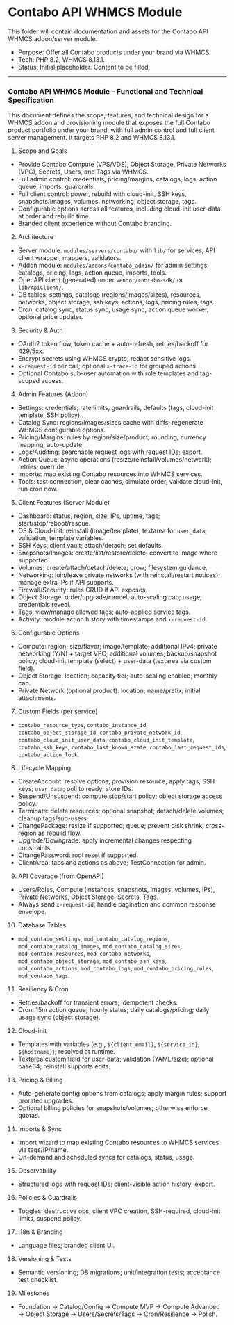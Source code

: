 # Contabo API WHMCS Module

This folder will contain documentation and assets for the Contabo API WHMCS addon/server module.

- Purpose: Offer all Contabo products under your brand via WHMCS.
- Tech: PHP 8.2, WHMCS 8.13.1.
- Status: Initial placeholder. Content to be filled.

---

### Contabo API WHMCS Module – Functional and Technical Specification

This document defines the scope, features, and technical design for a WHMCS addon and provisioning module that exposes the full Contabo product portfolio under your brand, with full admin control and full client server management. It targets PHP 8.2 and WHMCS 8.13.1.

1) Scope and Goals
- Provide Contabo Compute (VPS/VDS), Object Storage, Private Networks (VPC), Secrets, Users, and Tags via WHMCS.
- Full admin control: credentials, pricing/margins, catalogs, logs, action queue, imports, guardrails.
- Full client control: power, rebuild with cloud-init, SSH keys, snapshots/images, volumes, networking, object storage, tags.
- Configurable options across all features, including cloud-init user-data at order and rebuild time.
- Branded client experience without Contabo branding.

2) Architecture
- Server module: `modules/servers/contabo/` with `lib/` for services, API client wrapper, mappers, validators.
- Addon module: `modules/addons/contabo_admin/` for admin settings, catalogs, pricing, logs, action queue, imports, tools.
- OpenAPI client (generated) under `vendor/contabo-sdk/` or `lib/ApiClient/`.
- DB tables: settings, catalogs (regions/images/sizes), resources, networks, object storage, ssh keys, actions, logs, pricing rules, tags.
- Cron: catalog sync, status sync, usage sync, action queue worker, optional price updater.

3) Security & Auth
- OAuth2 token flow, token cache + auto-refresh, retries/backoff for 429/5xx.
- Encrypt secrets using WHMCS crypto; redact sensitive logs.
- `x-request-id` per call; optional `x-trace-id` for grouped actions.
- Optional Contabo sub-user automation with role templates and tag-scoped access.

4) Admin Features (Addon)
- Settings: credentials, rate limits, guardrails, defaults (tags, cloud-init template, SSH policy).
- Catalog Sync: regions/images/sizes cache with diffs; regenerate WHMCS configurable options.
- Pricing/Margins: rules by region/size/product; rounding; currency mapping; auto-update.
- Logs/Auditing: searchable request logs with request IDs; export.
- Action Queue: async operations (resize/reinstall/volumes/network); retries; override.
- Imports: map existing Contabo resources into WHMCS services.
- Tools: test connection, clear caches, simulate order, validate cloud-init, run cron now.

5) Client Features (Server Module)
- Dashboard: status, region, size, IPs, uptime, tags; start/stop/reboot/rescue.
- OS & Cloud-init: reinstall (image/template), textarea for `user_data`, validation, template variables.
- SSH Keys: client vault; attach/detach; set defaults.
- Snapshots/Images: create/list/restore/delete; convert to image where supported.
- Volumes: create/attach/detach/delete; grow; filesystem guidance.
- Networking: join/leave private networks (with reinstall/restart notices); manage extra IPs if API supports.
- Firewall/Security: rules CRUD if API exposes.
- Object Storage: order/upgrade/cancel; auto-scaling cap; usage; credentials reveal.
- Tags: view/manage allowed tags; auto-applied service tags.
- Activity: module action history with timestamps and `x-request-id`.

6) Configurable Options
- Compute: region; size/flavor; image/template; additional IPv4; private networking (Y/N) + target VPC; additional volumes; backup/snapshot policy; cloud-init template (select) + user-data (textarea via custom field).
- Object Storage: location; capacity tier; auto-scaling enabled; monthly cap.
- Private Network (optional product): location; name/prefix; initial attachments.

7) Custom Fields (per service)
- `contabo_resource_type`, `contabo_instance_id`, `contabo_object_storage_id`, `contabo_private_network_id`,
  `contabo_cloud_init_user_data`, `contabo_cloud_init_template`, `contabo_ssh_keys`,
  `contabo_last_known_state`, `contabo_last_request_ids`, `contabo_action_lock`.

8) Lifecycle Mapping
- CreateAccount: resolve options; provision resource; apply tags; SSH keys; `user_data`; poll to ready; store IDs.
- Suspend/Unsuspend: compute stop/start policy; object storage access policy.
- Terminate: delete resources; optional snapshot; detach/delete volumes; cleanup tags/sub-users.
- ChangePackage: resize if supported; queue; prevent disk shrink; cross-region as rebuild flow.
- Upgrade/Downgrade: apply incremental changes respecting constraints.
- ChangePassword: root reset if supported.
- ClientArea: tabs and actions as above; TestConnection for admin.

9) API Coverage (from OpenAPI)
- Users/Roles, Compute (instances, snapshots, images, volumes, IPs), Private Networks, Object Storage, Secrets, Tags.
- Always send `x-request-id`; handle pagination and common response envelope.

10) Database Tables
- `mod_contabo_settings`, `mod_contabo_catalog_regions`, `mod_contabo_catalog_images`, `mod_contabo_catalog_sizes`,
  `mod_contabo_resources`, `mod_contabo_networks`, `mod_contabo_object_storage`, `mod_contabo_ssh_keys`,
  `mod_contabo_actions`, `mod_contabo_logs`, `mod_contabo_pricing_rules`, `mod_contabo_tags`.

11) Resiliency & Cron
- Retries/backoff for transient errors; idempotent checks.
- Cron: 15m action queue; hourly status; daily catalogs/pricing; daily usage sync (object storage).

12) Cloud-init
- Templates with variables (e.g., `${client_email}`, `${service_id}`, `${hostname}`); resolved at runtime.
- Textarea custom field for user-data; validation (YAML/size); optional base64; reinstall supports edits.

13) Pricing & Billing
- Auto-generate config options from catalogs; apply margin rules; support prorated upgrades.
- Optional billing policies for snapshots/volumes; otherwise enforce quotas.

14) Imports & Sync
- Import wizard to map existing Contabo resources to WHMCS services via tags/IP/name.
- On-demand and scheduled syncs for catalogs, status, usage.

15) Observability
- Structured logs with request IDs; client-visible action history; export.

16) Policies & Guardrails
- Toggles: destructive ops, client VPC creation, SSH-required, cloud-init limits, suspend policy.

17) I18n & Branding
- Language files; branded client UI.

18) Versioning & Tests
- Semantic versioning; DB migrations; unit/integration tests; acceptance test checklist.

19) Milestones
- Foundation → Catalog/Config → Compute MVP → Compute Advanced → Object Storage → Users/Secrets/Tags → Cron/Resilience → Polish.
